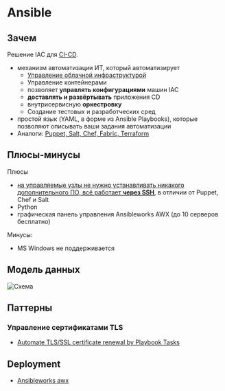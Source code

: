 # Ansible

## Зачем

Решение IAC для [CI-CD](../../arch/pattern/deployment/devops.md).

- механизм автоматизации ИТ, который автоматизирует
  - [Управление облачной инфраструктурой](https://practicum.yandex.ru/blog/ansible-sistema-upravleniya-serverami/)
  - Управление контейнерами
  - позволяет __управлять конфигурациями__ машин IAC
  - __доставлять и развёртывать__ приложения CD
  - внутрисервисную __оркестровку__
  - Создание тестовых и разработческих сред
- простой язык (YAML, в форме из Ansible Playbooks), которые позволяют описывать ваши задания автоматизации
- Аналоги: [Puppet, Salt, Chef, Fabric, Terraform](http://lostapp.ru/soft/ansible)

## Плюсы-минусы

Плюсы

- [на управляемые узлы не нужно устанавливать никакого дополнительного ПО, всё работает __через SSH__](https://habr.com/ru/companies/selectel/articles/196620/), в отличии от Puppet, Chef и Salt
- Python  
- графическая панель управления Ansibleworks AWX (до 10 серверов бесплатно)

Минусы:

- MS Windows не поддерживается

## Модель данных

![Схема](http://www.plantuml.com/plantuml/proxy?cache=no&src=https://raw.githubusercontent.com/daemon110282/daemon110282.github.io/master/technology/ci-cd/ansible.puml)

## Паттерны

### Управление сертификатами TLS

- [Automate TLS/SSL certificate renewal by Playbook Tasks](https://www.grootan.com/blogs/automate-tls-ssl-certificate-renewal-seamlessly-with-ansible)

## Deployment

- [Ansibleworks awx](https://habr.com/ru/companies/pixonic/articles/352184/)